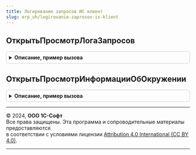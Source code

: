 ```yaml
---
title: Логирование запросов ИС клиент
slug: erp_uh/logirovanie-zaprosov-is-klient
---
```



## ОткрытьПросмотрЛогаЗапросов
<details style="margin: 1em 0; padding: 0.5em; border: 1px solid #ccc; border-radius: 6px;">

<summary style="font-weight: bold; cursor: pointer;">Описание, пример вызова</summary>

```bsl

Процедура ОткрытьПросмотрЛогаЗапросов(УникальныйИдентификаторФормы, Подсистема, АдресДанных = Неопределено) Экспорт
```

Пример вызова
```bsl
ЛогированиеЗапросовИСКлиент.ОткрытьПросмотрЛогаЗапросов(УникальныйИдентификаторФормы, Подсистема, АдресДанных);
```
</details>

## ОткрытьПросмотрИнформацииОбОкружении
<details style="margin: 1em 0; padding: 0.5em; border: 1px solid #ccc; border-radius: 6px;">

<summary style="font-weight: bold; cursor: pointer;">Описание, пример вызова</summary>

```bsl

Процедура ОткрытьПросмотрИнформацииОбОкружении(ФормаВладелец, Подсистема) Экспорт
```

Пример вызова
```bsl
ЛогированиеЗапросовИСКлиент.ОткрытьПросмотрИнформацииОбОкружении(ФормаВладелец, Подсистема) 
```
</details>

---

© 2024, **ООО 1С-Софт**  
Все права защищены. Эта программа и сопроводительные материалы предоставляются  
в соответствии с условиями лицензии [Attribution 4.0 International (CC BY 4.0)](https://creativecommons.org/licenses/by/4.0/legalcode).

---
